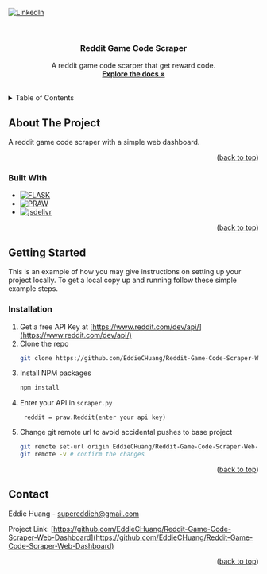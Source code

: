 <a id="readme-top"></a>


[![LinkedIn][linkedin-shield]][linkedin-url]



<!-- PROJECT LOGO -->
<br />
<div align="center">


<h3 align="center">Reddit Game Code Scraper</h3>

  <p align="center">
    A reddit game code scarper that get reward code.
    <br />
    <a href="https://github.com/EddieCHuang/Reddit-Game-Code-Scraper-Web-Dashboard"><strong>Explore the docs »</strong></a>
    <br />
    <br />

  </p>
</div>



<!-- TABLE OF CONTENTS -->
<details>
  <summary>Table of Contents</summary>
  <ol>
    <li>
      <a href="#about-the-project">About The Project</a>
      <ul>
        <li><a href="#built-with">Built With</a></li>
      </ul>
    </li>
    <li>
      <a href="#getting-started">Getting Started</a>
      <ul>
        <li><a href="#prerequisites">Prerequisites</a></li>
        <li><a href="#installation">Installation</a></li>
      </ul>
    </li>
    <li><a href="#usage">Usage</a></li>
    <li><a href="#roadmap">Roadmap</a></li>
    <li><a href="#contact">Contact</a></li>
  </ol>
</details>



<!-- ABOUT THE PROJECT -->
## About The Project
A reddit game code scraper with a simple web dashboard.

<p align="right">(<a href="#readme-top">back to top</a>)</p>



### Built With

* [![FLASK][Flask.py]][Flask-url]
* [![PRAW][Praw.py]][Praw-url]
* [![jsdelivr][Jsdelivr.html]][Jsdelivr-url]


<p align="right">(<a href="#readme-top">back to top</a>)</p>



<!-- GETTING STARTED -->
## Getting Started

This is an example of how you may give instructions on setting up your project locally.
To get a local copy up and running follow these simple example steps.


### Installation

1. Get a free API Key at [https://www.reddit.com/dev/api/](https://www.reddit.com/dev/api/)
2. Clone the repo
   ```sh
   git clone https://github.com/EddieCHuang/Reddit-Game-Code-Scraper-Web-Dashboard.git
   ```
3. Install NPM packages
   ```sh
   npm install
   ```
4. Enter your API in `scraper.py`
   ```
    reddit = praw.Reddit(enter your api key)
   ```
5. Change git remote url to avoid accidental pushes to base project
   ```sh
   git remote set-url origin EddieCHuang/Reddit-Game-Code-Scraper-Web-Dashboard
   git remote -v # confirm the changes
   ```

<p align="right">(<a href="#readme-top">back to top</a>)</p>



<!-- CONTACT -->
## Contact

Eddie Huang - supereddieh@gmail.com

Project Link: [https://github.com/EddieCHuang/Reddit-Game-Code-Scraper-Web-Dashboard](https://github.com/EddieCHuang/Reddit-Game-Code-Scraper-Web-Dashboard)

<p align="right">(<a href="#readme-top">back to top</a>)</p>


<!-- https://www.markdownguide.org/basic-syntax/#reference-style-links -->
[linkedin-shield]: https://img.shields.io/badge/-LinkedIn-black.svg?style=for-the-badge&logo=linkedin&colorB=555
[linkedin-url]: https://linkedin.com/in/EddieCHuang
[Flask.py]: https://img.shields.io/badge/Flask-Framework-lightgrey?logo=flask
[Flask-url]: https://flask.palletsprojects.com/en/stable/
[Praw.py]: https://img.shields.io/badge/PRAW-Reddit_API_Wrapper-ff4500?logo=reddit&logoColor=white
[Praw-url]: https://praw.readthedocs.io/en/stable/
[Jsdelivr.html]: https://img.shields.io/jsdelivr/npm/hm/axios
[Jsdelivr-url]: https://www.jsdelivr.com/
